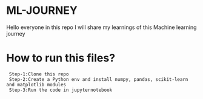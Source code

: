 # ML-JOURNEY
Hello everyone in this repo I will share my learnings of this Machine learning journey
# How to run this files?
     Step-1:Clone this repo
     Step-2:Create a Python env and install numpy, pandas, scikit-learn and matplotlib modules
     Step-3:Run the code in jupyternotebook
